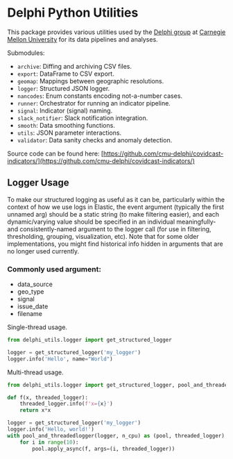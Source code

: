 # Delphi Python Utilities

This package provides various utilities used by the [Delphi group](https://delphi.cmu.edu/) at [Carnegie Mellon
University](https://www.cmu.edu) for its data pipelines and analyses.

Submodules:
- `archive`: Diffing and archiving CSV files.
- `export`: DataFrame to CSV export.
- `geomap`: Mappings between geographic resolutions.
- `logger`: Structured JSON logger.
- `nancodes`: Enum constants encoding not-a-number cases.
- `runner`: Orchestrator for running an indicator pipeline.
- `signal`: Indicator (signal) naming.
- `slack_notifier`:  Slack notification integration.
- `smooth`: Data smoothing functions.
- `utils`: JSON parameter interactions.
- `validator`: Data sanity checks and anomaly detection.


Source code can be found here:
[https://github.com/cmu-delphi/covidcast-indicators/](https://github.com/cmu-delphi/covidcast-indicators/)

## Logger Usage
To make our structured logging as useful as it can be, particularly within the context of how we use logs in Elastic, the event argument (typically the first unnamed arg) should be a static string (to make filtering easier), and each dynamic/varying value should be specified in an individual meaningfully- and consistently-named argument to the logger call (for use in filtering, thresholding, grouping, visualization, etc).
Note that for some older implementations, you might find historical info hidden in arguments that are no longer used currently. 

### Commonly used argument:
- data_source
- geo_type
- signal
- issue_date
- filename

Single-thread usage.

```py
from delphi_utils.logger import get_structured_logger

logger = get_structured_logger('my_logger')
logger.info('Hello', name="World")
```

Multi-thread usage.

```py
from delphi_utils.logger import get_structured_logger, pool_and_threadedlogger

def f(x, threaded_logger):
    threaded_logger.info(f'x={x}')
    return x*x

logger = get_structured_logger('my_logger')
logger.info('Hello, world!')
with pool_and_threadedlogger(logger, n_cpu) as (pool, threaded_logger):
    for i in range(10):
        pool.apply_async(f, args=(i, threaded_logger))
```
